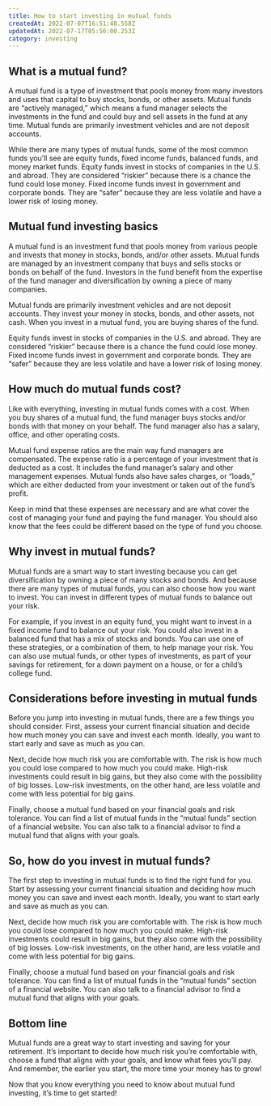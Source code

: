 ```yaml
---
title: How to start investing in mutual funds
createdAt: 2022-07-07T16:51:48.558Z
updatedAt: 2022-07-17T05:56:00.253Z
category: investing
---
```


## What is a mutual fund?

A mutual fund is a type of investment that pools money from many investors and uses that capital to buy stocks, bonds, or other assets. Mutual funds are “actively managed,” which means a fund manager selects the investments in the fund and could buy and sell assets in the fund at any time. Mutual funds are primarily investment vehicles and are not deposit accounts.

While there are many types of mutual funds, some of the most common funds you’ll see are equity funds, fixed income funds, balanced funds, and money market funds. Equity funds invest in stocks of companies in the U.S. and abroad. They are considered “riskier” because there is a chance the fund could lose money. Fixed income funds invest in government and corporate bonds. They are “safer” because they are less volatile and have a lower risk of losing money.

## Mutual fund investing basics

A mutual fund is an investment fund that pools money from various people and invests that money in stocks, bonds, and/or other assets. Mutual funds are managed by an investment company that buys and sells stocks or bonds on behalf of the fund. Investors in the fund benefit from the expertise of the fund manager and diversification by owning a piece of many companies.

Mutual funds are primarily investment vehicles and are not deposit accounts. They invest your money in stocks, bonds, and other assets, not cash. When you invest in a mutual fund, you are buying shares of the fund.

Equity funds invest in stocks of companies in the U.S. and abroad. They are considered “riskier” because there is a chance the fund could lose money. Fixed income funds invest in government and corporate bonds. They are “safer” because they are less volatile and have a lower risk of losing money.

## How much do mutual funds cost?

Like with everything, investing in mutual funds comes with a cost. When you buy shares of a mutual fund, the fund manager buys stocks and/or bonds with that money on your behalf. The fund manager also has a salary, office, and other operating costs.

Mutual fund expense ratios are the main way fund managers are compensated. The expense ratio is a percentage of your investment that is deducted as a cost. It includes the fund manager’s salary and other management expenses. Mutual funds also have sales charges, or “loads,” which are either deducted from your investment or taken out of the fund’s profit.

Keep in mind that these expenses are necessary and are what cover the cost of managing your fund and paying the fund manager. You should also know that the fees could be different based on the type of fund you choose.

## Why invest in mutual funds?

Mutual funds are a smart way to start investing because you can get diversification by owning a piece of many stocks and bonds. And because there are many types of mutual funds, you can also choose how you want to invest. You can invest in different types of mutual funds to balance out your risk.

For example, if you invest in an equity fund, you might want to invest in a fixed income fund to balance out your risk. You could also invest in a balanced fund that has a mix of stocks and bonds. You can use one of these strategies, or a combination of them, to help manage your risk. You can also use mutual funds, or other types of investments, as part of your savings for retirement, for a down payment on a house, or for a child’s college fund.

## Considerations before investing in mutual funds

Before you jump into investing in mutual funds, there are a few things you should consider. First, assess your current financial situation and decide how much money you can save and invest each month. Ideally, you want to start early and save as much as you can.

Next, decide how much risk you are comfortable with. The risk is how much you could lose compared to how much you could make. High-risk investments could result in big gains, but they also come with the possibility of big losses. Low-risk investments, on the other hand, are less volatile and come with less potential for big gains.

Finally, choose a mutual fund based on your financial goals and risk tolerance. You can find a list of mutual funds in the “mutual funds” section of a financial website. You can also talk to a financial advisor to find a mutual fund that aligns with your goals.

## So, how do you invest in mutual funds?

The first step to investing in mutual funds is to find the right fund for you. Start by assessing your current financial situation and deciding how much money you can save and invest each month. Ideally, you want to start early and save as much as you can.

Next, decide how much risk you are comfortable with. The risk is how much you could lose compared to how much you could make. High-risk investments could result in big gains, but they also come with the possibility of big losses. Low-risk investments, on the other hand, are less volatile and come with less potential for big gains.

Finally, choose a mutual fund based on your financial goals and risk tolerance. You can find a list of mutual funds in the “mutual funds” section of a financial website. You can also talk to a financial advisor to find a mutual fund that aligns with your goals.

## Bottom line

Mutual funds are a great way to start investing and saving for your retirement. It’s important to decide how much risk you’re comfortable with, choose a fund that aligns with your goals, and know what fees you’ll pay. And remember, the earlier you start, the more time your money has to grow!

Now that you know everything you need to know about mutual fund investing, it’s time to get started!
